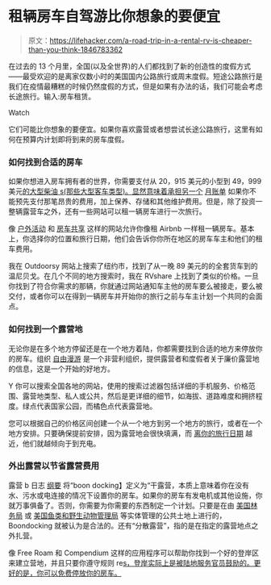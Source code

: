 # 租辆房车自驾游比你想象的要便宜

> 原文：<https://lifehacker.com/a-road-trip-in-a-rental-rv-is-cheaper-than-you-think-1846783362>

在过去的 13 个月里，全国(以及全世界)的人们都找到了新的创造性的度假方式——最受欢迎的是离家仅数小时的美国国内公路旅行或周末度假。短途公路旅行是我们在疫情最糟糕的时候仍然度假的方式，但是如果有办法的话，我们可能会考虑长途旅行。输入:房车租赁。

Watch

它们可能比你想象的要便宜。如果你喜欢露营或者想尝试长途公路旅行，这里有如何在预算内计划即将到来的房车度假。

### 如何找到合适的房车

如果你想进入房车拥有者的世界，你需要支付从 20，915 美元的小型到 49，999 美元[的大型柴油 s(那些大型客车类型)。显然意味着承担另一个](https://rv.campingworld.com/rvclass/class-ad-rvs) [月账单](https://rv.campingworld.com/?scpc=rvbroad-gs-cwrv-nat&gclid=CjwKCAjwj6SEBhAOEiwAvFRuKLH-Mj1JBHEmRZeZG_eoLMKbxq-WWusPdNjDd7Hd-VCpg1716CWY7hoCuukQAvD_BwE&gclsrc=aw.ds) 如果你不能预先支付那笔昂贵的费用，加上保养、存储和其他维护费用。但是，除了投资一整辆露营车之外，还有一些网站可以租一辆房车进行一次旅行。

像 [户外活动](https://www.outdoorsy.com/) 和 [房车共享](https://rvshare.com/) 这样的网站允许你像租 Airbnb 一样租一辆房车。基本上，你选择你的位置和旅行日期，他们会告诉你你所在地区的房车车主和他们的租车费用。

我在 Outdoorsy 网站上搜索了纽约市，找到了从一晚 89 美元的的全套货车到的温尼贝戈。在几个不同的地方搜索时，我在 RVshare 上找到了类似的价格。一旦你找到了符合你需求的那辆，你就通过网站通知车主他的房车要么被接走，要么被交付，或者你可以在得到一辆房车并开始你的旅行之前与车主计划一个共同的会面点。

### 如何找到一个露营地

无论你是在多个地方停留还是在一个地方着陆，你都需要找到合适的地方来停放你的房车。组织 [自由漫游](https://freeroam.app/) 是一个非营利组织，提供露营者和度假者关于廉价露营地的信息，这是一个开始的好地方。

Y 你可以搜索全国各地的网站，使用的搜索过滤器包括详细的手机服务、价格范围、露营地类型、私人或公共，然后是更详细的细节，如海拔、道路难度和拥挤程度。绿点代表国家公园，而橘色点代表露营地。

您可以根据自己的价格区间创建一个从一个地方到另一个地方的旅行，或者在一个地方安排。只要确保提前安排，因为露营地会很快填满，而 [离你的旅行日期](https://rvshare.com/blog/how-to-rv-cheap/) 越近，他们就越倾向于到充电。

### 外出露营以节省露营费用

露营 b 日志 [纲要](https://www.campendium.com/camping/what-is-boondocking/#:~:text=Boondocking%2C%20to%20us%2C%20is%20the,or%20weeks%20at%20a%20time.) 将“boon docking】定义为“干露营，本质上意味着你在没有水、污水或电连接的情况下设置你的房车。如果你的房车有发电机或其他设施，你就万事俱备了。否则，你需要为你需要的东西制定一个计划。只要是在由 [美国林务局](https://www.fs.usda.gov/) 或 [美国鱼类和野生动物管理局](https://www.fws.gov/) 等实体管理的公共土地上进行的，Boondocking 就被认为是合法的。还有“分散露营”，指的是在指定的露营地点之外扎营。

像 Free Roam 和 Compendium 这样的应用程序可以帮助你找到一个好的登岸区来建立营地，并且只要你遵守规则 re[s，登岸实际上是被陆地服务官员鼓励的。更好的是，你可以免费停放你的房车。](https://www.boondockersbible.com/knowledgebase/is-boondocking-illegal/#:~:text=Boonodocking%20is%20not%20illegal%20on,relieve%20crowding%20at%20developed%20campgrounds.)